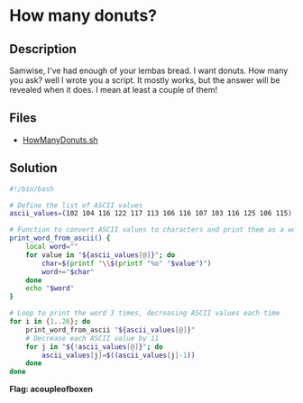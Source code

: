 # How many donuts?

## Description

Samwise, I've had enough of your lembas bread. I want donuts. How many you ask? well I wrote you a script. It mostly works, but the answer will be revealed when it does. I mean at least a couple of them!

## Files

* [HowManyDonuts.sh](files/HowManyDonuts.sh)



## Solution

```bash
#!/bin/bash

# Define the list of ASCII values
ascii_values=(102 104 116 122 117 113 106 116 107 103 116 125 106 115)

# Function to convert ASCII values to characters and print them as a word
print_word_from_ascii() {
    local word=""
    for value in "${ascii_values[@]}"; do
        char=$(printf "\\$(printf "%o" "$value")")
        word+="$char"
    done
    echo "$word"
}

# Loop to print the word 3 times, decreasing ASCII values each time
for i in {1..26}; do
    print_word_from_ascii "${ascii_values[@]}"
    # Decrease each ASCII value by 11
    for j in "${!ascii_values[@]}"; do
        ascii_values[j]=$((ascii_values[j]-1))
    done
done

```

**Flag: acoupleofboxen**
